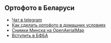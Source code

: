 ## Ортофото в Беларуси
 
 - [Чат в telegram](https://t.me/joinchat/ApgapUPtBwdH1bZ9GD8wQw)
 - [Как сделать ортофото в домашних условиях](https://docs.google.com/document/d/14LbB9sSwKj5TBV_IBf8Wb2NIQkHM27ZDWfZ-kJBwVG8/edit?usp=sharing)
 - [Снимки Минска на OpenAerialMap](https://map.openaerialmap.org/#/27.575340270996094,53.891391285752874,11?_k=hnr22v)
 - [Вступить в БФБА](http://bfba.by/bfba_docs.html)
